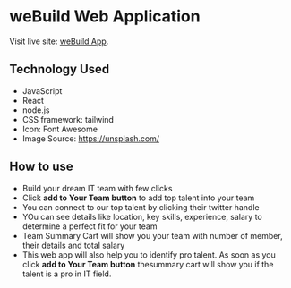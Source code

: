 # weBuild Web Application

Visit live site: [weBuild App](https://github.com/facebook/create-react-app).

## Technology Used
- JavaScript
- React
- node.js
- CSS framework: tailwind
- Icon: Font Awesome
- Image Source: https://unsplash.com/

## How to use
- Build your dream IT team with few clicks
- Click **add to Your Team button** to add top talent into your team
- You can connect to our top talent by clicking their twitter handle
- YOu can see details like location, key skills, experience, salary to determine a perfect fit for your team
- Team Summary Cart will show you your team with number of member, their details and total salary
- This web app will also help you to identify pro talent. As soon as you click **add to Your Team button** thesummary cart will show you if the talent is a pro in IT field. 

